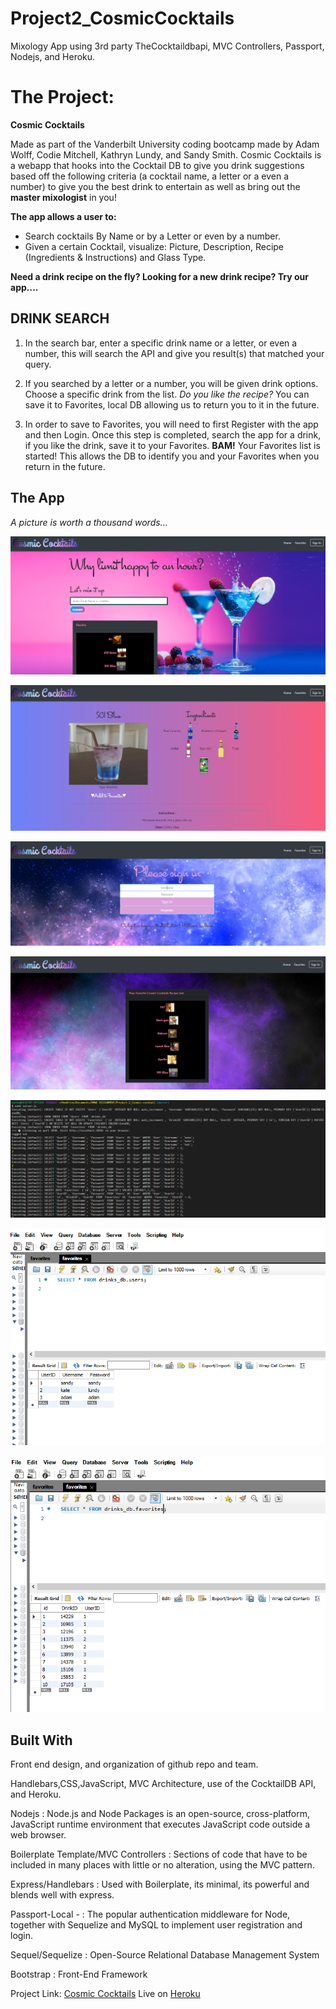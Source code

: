 # Project2_CosmicCocktails
Mixology App using 3rd party TheCocktaildbapi, MVC Controllers, Passport, Nodejs, and Heroku.

# The Project:

**Cosmic Cocktails** 

Made as part of the Vanderbilt University coding bootcamp made by Adam Wolff, Codie Mitchell, Kathryn Lundy, and Sandy Smith. Cosmic Cocktails is a webapp that hooks into the Cocktail DB to give you drink suggestions based off the following criteria (a cocktail name, a letter or a even a number) to give you the best drink to entertain as well as bring out the **master mixologist** in you!

**The app allows a user to:**

- Search cocktails By Name or by a Letter or even by a number.
- Given a certain Cocktail, visualize: Picture, Description, Recipe (Ingredients & Instructions) and Glass Type.

**Need a drink recipe on the fly?  Looking for a new drink recipe?  Try our app....**

## DRINK SEARCH
1.  In the search bar, enter a specific drink name or a letter, or even a number, this will search the API and give you result(s) that matched your query.

2.  If you searched by a letter or a number, you will be given drink options.  Choose a specific drink from the list. *Do you like the recipe?* You can save it to Favorites, local DB allowing us to return you to it in the future.  

3.  In order to save to Favorites, you will need to first Register with the app and then Login. Once this step is completed, search the app for a drink, if you like the drink, save it to your Favorites. **BAM!** Your Favorites list is started!  This allows the DB to identify you and your Favorites when you return in the future.

## The App

*A picture is worth a thousand words...*


![Home Page](https://github.com/KATHERINERSL/Project-2_Cosmic-cocktail/blob/master/public/assets/img/SearchPage_results.PNG)


![Results Page](https://github.com/KATHERINERSL/Project-2_Cosmic-cocktail/blob/master/public/assets/img/ResultsPage.PNG)


![SignIn Page](https://github.com/KATHERINERSL/Project-2_Cosmic-cocktail/blob/master/public/assets/img/SignIn_RegisterPage.PNG)


![Favorites Page](https://github.com/KATHERINERSL/Project-2_Cosmic-cocktail/blob/master/public/assets/img/favoritesPage.PNG)


![Terminal Page](https://github.com/KATHERINERSL/Project-2_Cosmic-cocktail/blob/master/public/assets/img/terminal%20log.PNG)


![DB Users](https://github.com/KATHERINERSL/Project-2_Cosmic-cocktail/blob/master/public/assets/img/Sql_Users.PNG)


![DB Favorites](https://github.com/KATHERINERSL/Project-2_Cosmic-cocktail/blob/master/public/assets/img/Sql_Favorites.PNG)


## Built With

Front end design, and organization of github repo and team.

Handlebars,CSS,JavaScript, MVC Architecture, use of the CocktailDB API, and Heroku.

Nodejs
:   Node.js and Node Packages is an open-source, cross-platform, JavaScript runtime environment that executes JavaScript code outside a web browser.

Boilerplate Template/MVC Controllers
:   Sections of code that have to be included in many places with little or no alteration, using the MVC pattern. 

Express/Handlebars
:   Used with Boilerplate, its minimal, its powerful and blends well with express.

Passport-Local - 
:   The popular authentication middleware for Node, together with Sequelize and MySQL to implement user registration and login.

Sequel/Sequelize
:   Open-Source Relational Database Management System

Bootstrap
:   Front-End Framework

Project Link: [Cosmic Cocktails]( https://katherinersl.github.io/Project-2_Cosmic-cocktail/)
Live on [Heroku](https://****.herokuapp.com/)

